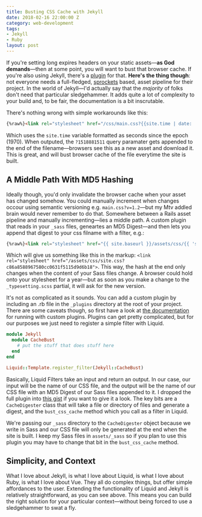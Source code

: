 ```yaml
---
title: Busting CSS Cache with Jekyll
date: 2018-02-16 22:00:00 Z
category: web-development
tags:
- Jekyll
- Ruby
layout: post
---
```

If you're setting long expires headers on your static assets—**as God demands**—then at some point, you will want to bust that browser cache. If you're also using Jekyll, there's a [plugin](https://github.com/envygeeks/jekyll-assets) for that. **Here's the thing though**: not everyone needs a full-fledged, [sprockets](https://github.com/rails/sprockets) based, asset pipeline for their project. In the world of Jekyll—I'd actually say that the _majority_ of folks don't need that particular sledgehammer. It adds quite a lot of complexity to your build and, to be fair, the documentation is a bit inscrutable.

There's nothing wrong with simple workarounds like this:

```html
{%raw%}<link rel="stylesheet" href="/css/main.css?{{site.time | date: '%s'}}">{%endraw%}
```

Which uses the `site.time` variable formatted as seconds since the epoch (1970). When outputed, the `?1518881511` query paramater gets appended to the end of the filename—browsers see this as a new asset and download it. This is great, and will bust browser cache of the file everytime the site is built. 

## A Middle Path With MD5 Hashing

Ideally though, you'd only invalidate the browser cache when your asset has changed somehow. You could manually increment when changes occour using semantic versioning e.g. `main.css?v=1.2`—but my Mtv addled brain would never remember to do that. Somewhere between a Rails asset pipeline and manually incrementing—lies a middle path. A custom plugin that reads in your `_sass` files, geneartes an MD5 Digest—and then lets you append that digest to your css filname with a filter, e.g.:

```html
{%raw%}<link rel="stylesheet" href="{{ site.baseurl }}/assets/css/{{ 'site.css' | bust_css_cache }}">{%endraw%}
```

Which will give us something like this in the markup: `<link rel="stylesheet" href="/assets/css/site.css?c86a8588967580cc0631f5115d9d6b18">`. This way, the hash at the end only changes when the content of your Sass files change. A browser could hold onto your stylesheet for a year—but as soon as you make a change to the `_typesetting.scss` partial, it will ask for the new version.

It's not as complicated as it sounds. You can add a custom plugin by including an .rb file in the `_plugins` directory at the root of your project. There are some caveats though, so first have a look at [the documentation](https://jekyllrb.com/docs/plugins/) for running with custom plugins. Plugins can get pretty complicated, but for our purposes we just need to register a simple filter with Liquid.

```ruby
module Jekyll
  module CacheBust
    # put the stuff that does stuff here
  end
end

Liquid::Template.register_filter(Jekyll::CacheBust)
```

Basically, Liquid Filters take an input and return an output. In our case, our input will be the name of our CSS file, and the output will be the name of our CSS file with an MD5 Digest of our Sass files appended to it. I dropped the full plugin into [this gist](https://gist.github.com/BryanSchuetz/2ee8c115096d7dd98f294362f6a667db) if you want to give it a look. The key bits are a `CacheDigester` class that will take a file or directory of files and generate a digest, and the `bust_css_cache` method which you call as a filter in Liquid. 

We're passing our `_sass` directory to the `CacheDigester` object because we write in Sass and our CSS file will only be generated at the end when the site is built. I keep my Sass files in `assets/_sass` so if you plan to use this plugin you may have to change that bit in the `bust_css_cache` method.

## Simplicity, and Context 

What I love about Jekyll, is what I love about Liquid, is what I love about Ruby, is what I love about Vue. They all do complex things, but offer simple affordances to the user. Extending the functionality of Liquid and Jekyll is relatively straightforward, as you can see above. This means you can build the right solution for your particular context—without being forced to use a sledgehammer to swat a fly. 

